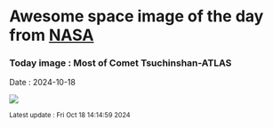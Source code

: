 
# Awesome space image of the day from [NASA](https://api.nasa.gov/)

### Today image : Most of Comet Tsuchinshan-ATLAS
Date : 2024-10-18

![](https://apod.nasa.gov/apod/image/2410/a3_20241014_s1200.jpg)

<small>Latest update : Fri Oct 18 14:14:59 2024</small>
        